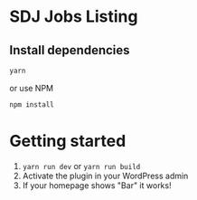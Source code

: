 # SDJ Jobs Listing

## Install dependencies

```bash
yarn
```
or use NPM
```bash
npm install
```

# Getting started
1. ``yarn run dev`` or ``yarn run build``
2. Activate the plugin in your WordPress admin
3. If your homepage shows "Bar" it works!

